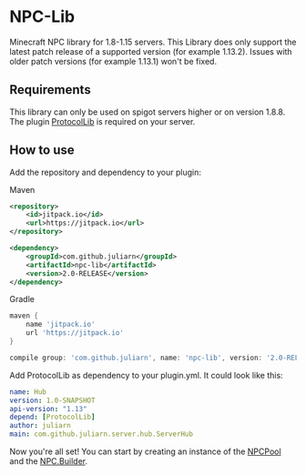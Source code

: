 # NPC-Lib
Minecraft NPC library for 1.8-1.15 servers.
This Library does only support the latest patch release of a supported version (for example 1.13.2).
Issues with older patch versions (for example 1.13.1) won't be fixed.

## Requirements
This library can only be used on spigot servers higher or on version 1.8.8. 
The plugin [ProtocolLib](https://www.spigotmc.org/resources/protocollib.1997/) is required on your server.

## How to use
Add the repository and dependency to your plugin:

Maven
```xml
<repository>
    <id>jitpack.io</id>
    <url>https://jitpack.io</url>
</repository>

<dependency>
    <groupId>com.github.juliarn</groupId>
    <artifactId>npc-lib</artifactId>
    <version>2.0-RELEASE</version>
</dependency>
```

Gradle
```groovy
maven {
    name 'jitpack.io'
    url 'https://jitpack.io'
}

compile group: 'com.github.juliarn', name: 'npc-lib', version: '2.0-RELEASE'
```

Add ProtocolLib as dependency to your plugin.yml. It could look like this:
```yml
name: Hub
version: 1.0-SNAPSHOT
api-version: "1.13"
depend: [ProtocolLib]
author: juliarn
main: com.github.juliarn.server.hub.ServerHub
```
Now you're all set! You can start by creating an instance of the 
[NPCPool](https://github.com/juliarn/NPC-Lib/blob/master/src/main/java/com/github/juliarn/npc/NPCPool.java) and the 
[NPC.Builder](https://github.com/juliarn/NPC-Lib/blob/master/src/main/java/com/github/juliarn/npc/NPC.java).
